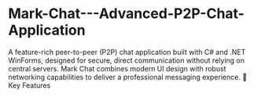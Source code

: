 # Mark-Chat---Advanced-P2P-Chat-Application
A feature-rich peer-to-peer (P2P) chat application built with C# and .NET WinForms, designed for secure, direct communication without relying on central servers. Mark Chat combines modern UI design with robust networking capabilities to deliver a professional messaging experience.  🚀 Key Features
